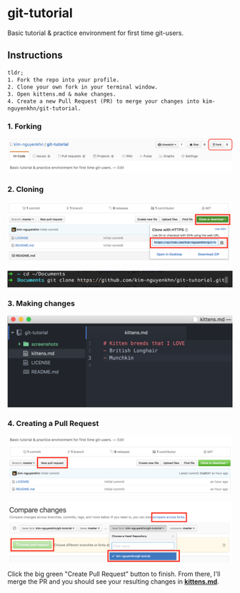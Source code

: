 # git-tutorial
Basic tutorial &amp; practice environment for first time git-users.

## Instructions

```
tldr;
1. Fork the repo into your profile.
2. Clone your own fork in your terminal window.
3. Open kittens.md & make changes.
4. Create a new Pull Request (PR) to merge your changes into kim-nguyenkhn/git-tutorial.
```

### 1. Forking

<kbd>![Forking](screenshots/01_forking.png)</kbd>

### 2. Cloning

<kbd>![Cloning](screenshots/02_cloning.png)</kbd>

<kbd>![Cloning - Terminal](screenshots/02b_cloning.png)</kbd>

### 3. Making changes

<kbd>![Making Changes](screenshots/03b_making_changes.png)</kbd>

### 4. Creating a Pull Request

<kbd>![New Pull Request](screenshots/04_new_pr.png)</kbd>

<kbd>![Compare Forks](screenshots/05b_compare_forks.png)</kbd>

Click the big green "Create Pull Request" button to finish. From there, I'll merge the PR and you should see your resulting changes in **[kittens.md](kittens.md)**.
